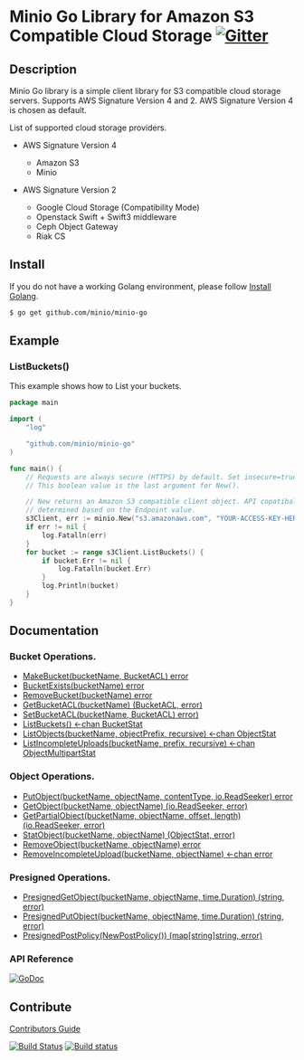 # Minio Go Library for Amazon S3 Compatible Cloud Storage [![Gitter](https://badges.gitter.im/Join%20Chat.svg)](https://gitter.im/minio/minio?utm_source=badge&utm_medium=badge&utm_campaign=pr-badge&utm_content=badge)

## Description

Minio Go library is a simple client library for S3 compatible cloud storage servers. Supports AWS Signature Version 4 and 2. AWS Signature Version 4 is chosen as default.

List of supported cloud storage providers.

 - AWS Signature Version 4
   - Amazon S3
   - Minio

 - AWS Signature Version 2
   - Google Cloud Storage (Compatibility Mode)
   - Openstack Swift + Swift3 middleware
   - Ceph Object Gateway
   - Riak CS

## Install

If you do not have a working Golang environment, please follow [Install Golang](./INSTALLGO.md).

```sh
$ go get github.com/minio/minio-go
```

## Example

### ListBuckets()

This example shows how to List your buckets.

```go
package main

import (
	"log"

	"github.com/minio/minio-go"
)

func main() {
	// Requests are always secure (HTTPS) by default. Set insecure=true to enable insecure (HTTP) access.
	// This boolean value is the last argument for New().

	// New returns an Amazon S3 compatible client object. API copatibality (v2 or v4) is automatically
	// determined based on the Endpoint value.
	s3Client, err := minio.New("s3.amazonaws.com", "YOUR-ACCESS-KEY-HERE", "YOUR-SECRET-KEY-HERE", false)
	if err != nil {
	    log.Fatalln(err)
	}
	for bucket := range s3Client.ListBuckets() {
		if bucket.Err != nil {
			log.Fatalln(bucket.Err)
		}
		log.Println(bucket)
	}
}
```

## Documentation

### Bucket Operations.
* [MakeBucket(bucketName, BucketACL) error](examples/s3/makebucket.go)
* [BucketExists(bucketName) error](examples/s3/bucketexists.go)
* [RemoveBucket(bucketName) error](examples/s3/removebucket.go)
* [GetBucketACL(bucketName) (BucketACL, error)](examples/s3/getbucketacl.go)
* [SetBucketACL(bucketName, BucketACL) error)](examples/s3/setbucketacl.go)
* [ListBuckets() <-chan BucketStat](examples/s3/listbuckets.go)
* [ListObjects(bucketName, objectPrefix, recursive) <-chan ObjectStat](examples/s3/listobjects.go)
* [ListIncompleteUploads(bucketName, prefix, recursive) <-chan ObjectMultipartStat](examples/s3/listincompleteuploads.go)

### Object Operations.
* [PutObject(bucketName, objectName, contentType, io.ReadSeeker) error](examples/s3/putobject.go)
* [GetObject(bucketName, objectName) (io.ReadSeeker, error)](examples/s3/getobject.go)
* [GetPartialObject(bucketName, objectName, offset, length) (io.ReadSeeker, error)](examples/s3/getpartialobject.go)
* [StatObject(bucketName, objectName) (ObjectStat, error)](examples/s3/statobject.go)
* [RemoveObject(bucketName, objectName) error](examples/s3/removeobject.go)
* [RemoveIncompleteUpload(bucketName, objectName) <-chan error](examples/s3/removeincompleteupload.go)

### Presigned Operations.
* [PresignedGetObject(bucketName, objectName, time.Duration) (string, error)](examples/s3/presignedgetobject.go)
* [PresignedPutObject(bucketName, objectName, time.Duration) (string, error)](examples/s3/presignedputobject.go)
* [PresignedPostPolicy(NewPostPolicy()) (map[string]string, error)](examples/s3/presignedpostpolicy.go)

### API Reference

[![GoDoc](http://img.shields.io/badge/go-documentation-blue.svg?style=flat-square)](http://godoc.org/github.com/minio/minio-go)

## Contribute

[Contributors Guide](./CONTRIBUTING.md)

[![Build Status](https://travis-ci.org/minio/minio-go.svg)](https://travis-ci.org/minio/minio-go) [![Build status](https://ci.appveyor.com/api/projects/status/1ep7n2resn6fk1w6?svg=true)](https://ci.appveyor.com/project/harshavardhana/minio-go)
